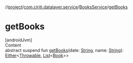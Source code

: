 //[project](../../index.md)/[com.ciriti.datalayer.service](../index.md)/[BooksService](index.md)/[getBooks](get-books.md)



# getBooks  
[androidJvm]  
Content  
abstract suspend fun [getBooks](get-books.md)(date: [String](https://kotlinlang.org/api/latest/jvm/stdlib/kotlin/-string/index.html), name: [String](https://kotlinlang.org/api/latest/jvm/stdlib/kotlin/-string/index.html)): [Either]()<[Throwable](https://kotlinlang.org/api/latest/jvm/stdlib/kotlin/-throwable/index.html), [List](https://kotlinlang.org/api/latest/jvm/stdlib/kotlin.collections/-list/index.html)<[Book](../../com.ciriti.datalayer.network/-book/index.md)>>  



